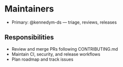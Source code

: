 # Maintainers

- Primary: @kennedym-ds — triage, reviews, releases

## Responsibilities

- Review and merge PRs following CONTRIBUTING.md
- Maintain CI, security, and release workflows
- Plan roadmap and track issues

